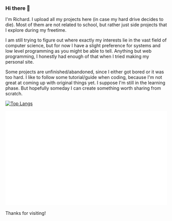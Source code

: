 ### Hi there 👋

I'm Richard. I upload all my projects here (in case my hard drive decides to die). Most of them are not related to school, but rather just side projects that I explore during my freetime. 

I am still trying to figure out where exactly my interests lie in the vast field of computer science, but for now I have a slight preference for systems and low level programming as you might be able to tell. Anything but web programming, I honestly had enough of that when I tried making my personal site.

Some projects are unfinished/abandoned, since I either got bored or it was too hard. I like to follow some tutorial/guide when coding, because I'm not great at coming up with original things yet. I suppose I'm still in the learning phase. But hopefully someday I can create something worth sharing from scratch.

[![Top Langs](https://github-readme-stats.vercel.app/api/top-langs/?username=reigenatk&layout=compact&theme=highcontrast&langs_count=8&hide=css,scss,html)](https://github.com/reigenatk/github-readme-stats) 

![](https://github.com/reigenatk/ghstats/blob/master/generated/overview.svg)

<!-- ![Github Stats](https://github-readme-stats.vercel.app/api?username=reigenatk&show_icons=true&theme=radical)-->

Thanks for visiting!

